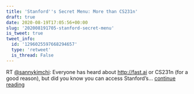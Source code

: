 ```yaml
---
title: 'Stanford''s Secret Menu: More than CS231n'
draft: true
date: 2020-08-19T17:05:56+00:00
slug: '202008191705-stanford-secret-menu'
is_tweet: true
tweet_info:
  id: '1296025597668294657'
  type: 'retweet'
  is_thread: False
---
```




RT [@sannykimchi](https://x.com/sannykimchi): Everyone has heard about <http://fast.ai> or CS231n (for a good reason), but did you know you can access Stanford’s… [continue reading](https://x.com/sytelus/status/1296025597668294657)
